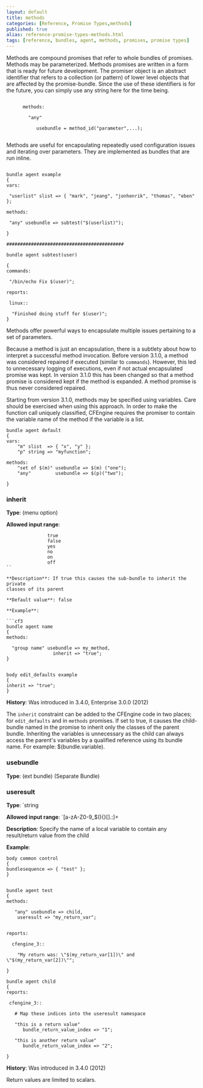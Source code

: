 ```yaml
---
layout: default
title: methods
categories: [Reference, Promise Types,methods]
published: true
alias: reference-promise-types-methods.html
tags: [reference, bundles, agent, methods, promises, promise types]
---
```


Methods are compound promises that refer to whole bundles of promises.
Methods may be parameterized. Methods promises are written in a form
that is ready for future development. The promiser object is an abstract
identifier that refers to a collection (or pattern) of lower level
objects that are affected by the promise-bundle. Since the use of these
identifiers is for the future, you can simply use any string here for
the time being.

```cf3
     
      methods:
     
        "any"
     
           usebundle = method_id("parameter",...);
     
```

Methods are useful for encapsulating repeatedly used configuration issues and 
iterating over parameters. They are implemented as bundles that are run 
inline.

  

```cf3

bundle agent example
{
vars:

 "userlist" slist => { "mark", "jeang", "jonhenrik", "thomas", "eben" };

methods:

 "any" usebundle => subtest("$(userlist)");

}

###########################################

bundle agent subtest(user)

{
commands:

 "/bin/echo Fix $(user)";

reports:

 linux::

  "Finished doing stuff for $(user)";
}

```

  

Methods offer powerful ways to encapsulate multiple issues pertaining to
a set of parameters.

Because a method is just an encapsulation, there is a subtlety about how
to interpret a successful method invocation. Before version 3.1.0, a
method was considered repaired if executed (similar to `commands`).
However, this led to unnecessary logging of executions, even if not
actual encapsulated promise was kept. In version 3.1.0 this has been
changed so that a method promise is considered kept if the method is
expanded. A method promise is thus never considered repaired.

Starting from version 3.1.0, methods may be specified using variables.
Care should be exercised when using this approach. In order to make the
function call uniquely classified, CFEngine requires the promiser to
contain the variable name of the method if the variable is a list.

```cf3
bundle agent default
{
vars:
    "m" slist  => { "x", "y" };
    "p" string => "myfunction";

methods:
    "set of $(m)" usebundle => $(m) ("one");
    "any"         usebundle => $(p)("two");
    
}
```

### inherit

**Type**: (menu option)

**Allowed input range**:   

```cf3
               true
               false
               yes
               no
               on
               off
``

**Description**: If true this causes the sub-bundle to inherit the private
classes of its parent

**Default value**: false

**Example**:

```cf3
bundle agent name
{
methods:

  "group name" usebundle => my_method,
                 inherit => "true";
}


body edit_defaults example
{
inherit => "true";
}
```

**History**: Was introduced in 3.4.0, Enterprise 3.0.0 (2012)

The `inherit` constraint can be added to the CFEngine code in two
places; for `edit_defaults` and in `methods` promises. If set to true,
it causes the child-bundle named in the promise to inherit only the
classes of the parent bundle. Inheriting the variables is unnecessary as
the child can always access the parent's variables by a qualified
reference using its bundle name. For example: \$(bundle.variable).

### usebundle

**Type**: (ext bundle) (Separate Bundle)

### useresult

**Type**: `string

**Allowed input range**: `[a-zA-Z0-9_$(){}\[\].:]+

**Description**: Specify the name of a local variable to contain any
result/return value from the child

**Example**:

```cf3
body common control
{
bundlesequence => { "test" };
}


bundle agent test
{
methods:

   "any" usebundle => child,
    useresult => "my_return_var";


reports:

  cfengine_3::

    "My return was: \"$(my_return_var[1])\" and \"$(my_return_var[2])\""; 
    
}

bundle agent child
{
reports:

 cfengine_3::

   # Map these indices into the useresult namespace

   "this is a return value"  
      bundle_return_value_index => "1";

   "this is another return value"  
      bundle_return_value_index => "2";

}
```

**History**: Was introduced in 3.4.0 (2012)

Return values are limited to scalars.
